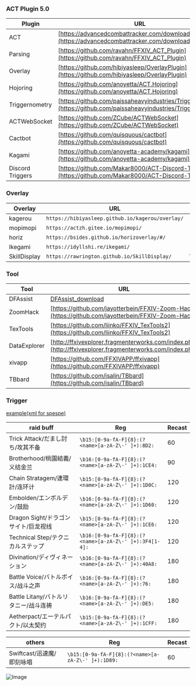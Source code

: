 ### ACT Plugin 5.0

Plugin | URL | Remark
------------ | ------------- | -------------
ACT | [https://advancedcombattracker.com/download.php](https://advancedcombattracker.com/download.php)
Parsing | [https://github.com/ravahn/FFXIV_ACT_Plugin](https://github.com/ravahn/FFXIV_ACT_Plugin)
Overlay | [https://github.com/hibiyasleep/OverlayPlugin](https://github.com/hibiyasleep/OverlayPlugin)
Hojoring| [https://github.com/anoyetta/ACT.Hojoring](https://github.com/anoyetta/ACT.Hojoring)
Triggernometry | [https://github.com/paissaheavyindustries/Triggernometry](https://github.com/paissaheavyindustries/Triggernometry)
ACTWebSocket | [https://github.com/ZCube/ACTWebSocket](https://github.com/ZCube/ACTWebSocket)
Cactbot | [https://github.com/quisquous/cactbot](https://github.com/quisquous/cactbot)
Kagami | [https://github.com/anoyetta-academy/kagami](https://github.com/anoyetta-academy/kagami)
Discord Triggers | [https://github.com/Makar8000/ACT-Discord-Triggers](https://github.com/Makar8000/ACT-Discord-Triggers)

### Overlay

Overlay | URL | Remark
------------ | ------------- | -------------
kagerou | `https://hibiyasleep.github.io/kagerou/overlay/`
mopimopi | `https://actzh.gitee.io/mopimopi/`
horiz | `https://bsides.github.io/horizoverlay/#/`
Ikegami | `https://idyllshi.re/ikegami/`
SkillDisplay | `https://rawrington.github.io/SkillDisplay/` | WebSocket

### Tool

Tool | URL | Remark
------------ | ------------- | -------------
DFAssist | [DFAssist_download](https://raw.githubusercontent.com/Elmeir/elmeir.github.io/master/tool/DFAssist.zip)
ZoomHack | [https://github.com/jayotterbein/FFXIV-Zoom-Hack](https://github.com/jayotterbein/FFXIV-Zoom-Hack)
TexTools | [https://github.com/liinko/FFXIV_TexTools2](https://github.com/liinko/FFXIV_TexTools2)
DataExplorer | [http://ffxivexplorer.fragmenterworks.com/index.php](http://ffxivexplorer.fragmenterworks.com/index.php)
xivapp | [https://github.com/FFXIVAPP/ffxivapp](https://github.com/FFXIVAPP/ffxivapp)
TBbard | [https://github.com/isalin/TBbard](https://github.com/isalin/TBbard)

### Trigger

[example(xml for spespe)](https://raw.githubusercontent.com/Elmeir/elmeir.github.io/master/trigger/spespe.zip)

raid buff | Reg | Recast
------------ | ------------- | -------------
Trick Attack/だまし討ち/攻其不备 | `\b15:[0-9a-fA-F]{8}:(?<name>[a-zA-Z\-' ]+):8D2:` | 60
Brotherhood/桃園結義/义结金兰 | `\b16:[0-9a-fA-F]{8}:(?<name>[a-zA-Z\-' ]+):1CE4:` | 90
Chain Stratagem/連環計/连环计 | `\b15:[0-9a-fA-F]{8}:(?<name>[a-zA-Z\-' ]+):1D0C:` | 120
Embolden/エンボルデン/鼓励 | `\b16:[0-9a-fA-F]{8}:(?<name>[a-zA-Z\-' ]+):1D60:` | 120
Dragon Sight/ドラゴンサイト/巨龙视线 | `\b15:[0-9a-fA-F]{8}:(?<name>[a-zA-Z\-' ]+):1CE6:` | 120
Technical Step/テクニカルステップ | `\b16:[0-9a-fA-F]{8}:(?<name>[a-zA-Z\-' ]+):3F4[1-4]:` | 120
Divination/ディヴィネーション | `\b16:[0-9a-fA-F]{8}:(?<name>[a-zA-Z\-' ]+):40A8:` |  180
Battle Voice/バトルボイス/战斗之声 | `\b16:[0-9a-fA-F]{8}:(?<name>[a-zA-Z\-' ]+):76:` | 180
Battle Litany/バトルリタニー/战斗连祷  | `\b16:[0-9a-fA-F]{8}:(?<name>[a-zA-Z\-' ]+):DE5:` | 180
Aetherpact/エーテルパクト/以太契约 | `\b15:[0-9a-fA-F]{8}:(?<name>[a-zA-Z\-' ]+):1CFF:` | 180

others | Reg | Recast
------------ | ------------- | -------------
Swiftcast/迅速魔/即刻咏唱 | `\b15:[0-9a-fA-F]{8}:(?<name>[a-zA-Z\-' ]+):1D89:` | 60

![Image](src)